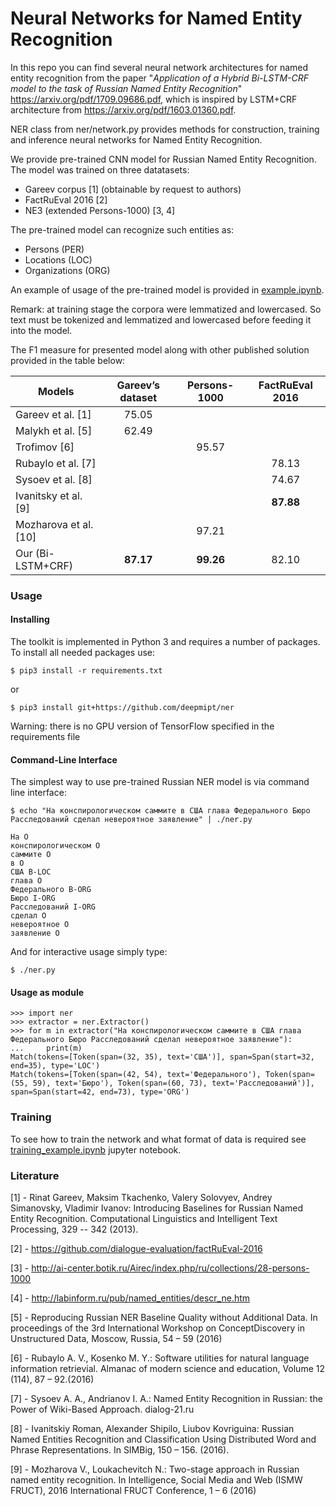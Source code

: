 # Neural Networks for Named Entity Recognition

In this repo you can find several neural network architectures for named entity recognition from the paper "_Application of a Hybrid Bi-LSTM-CRF model to the task of Russian Named Entity Recognition_" https://arxiv.org/pdf/1709.09686.pdf, which is inspired by LSTM+CRF architecture from https://arxiv.org/pdf/1603.01360.pdf.

NER class from ner/network.py provides methods for construction, training and inference neural networks for Named Entity Recognition.

We provide pre-trained CNN model for Russian Named Entity Recognition.
The model was trained on three datatasets:

- Gareev corpus [1] (obtainable by request to authors)
- FactRuEval 2016 [2]
- NE3 (extended Persons-1000) [3, 4]

The pre-trained model can recognize such entities as:

- Persons (PER)
- Locations (LOC)
- Organizations (ORG)

An example of usage of the pre-trained model is provided in [example.ipynb](https://github.com/deepmipt/ner/blob/master/example.ipynb).

Remark: at training stage the corpora were lemmatized and lowercased.
So text must be tokenized and lemmatized and lowercased before feeding it into the model.

The F1 measure for presented model along with other published solution provided in the table below:

| Models                | Gareev’s dataset | Persons-1000 | FactRuEval 2016 |
|---------------------- |:----------------:|:------------:|:---------------:|
| Gareev et al. [1]     | 75.05            |              |                 |
| Malykh et al. [5]     | 62.49            |              |                 |
| Trofimov  [6]         |                  | 95.57        |                 |
| Rubaylo et al. [7]    |                  |              | 78.13           |
| Sysoev et al. [8]     |                  |              | 74.67           |
| Ivanitsky et al.  [9] |                  |              | **87.88**       |
| Mozharova et al.  [10] |                  | 97.21        |                 |
| Our (Bi-LSTM+CRF)     | **87.17**        | **99.26**    | 82.10           ||

### Usage

#### Installing
The toolkit is implemented in Python 3 and requires a number of packages. To install all needed packages use:
```
$ pip3 install -r requirements.txt
```

or

```
$ pip3 install git+https://github.com/deepmipt/ner
```

Warning: there is no GPU version of TensorFlow specified in the requirements file

#### Command-Line Interface
The simplest way to use pre-trained Russian NER model is via command line interface:

    $ echo "На конспирологическом саммите в США глава Федерального Бюро Расследований сделал невероятное заявление" | ./ner.py

    На O
    конспирологическом O
    саммите O
    в O
    США B-LOC
    глава O
    Федерального B-ORG
    Бюро I-ORG
    Расследований I-ORG
    сделал O
    невероятное O
    заявление O

And for interactive usage simply type:

    $ ./ner.py

#### Usage as module

```
>>> import ner
>>> extractor = ner.Extractor()
>>> for m in extractor("На конспирологическом саммите в США глава Федерального Бюро Расследований сделал невероятное заявление"):
...     print(m)
Match(tokens=[Token(span=(32, 35), text='США')], span=Span(start=32, end=35), type='LOC')
Match(tokens=[Token(span=(42, 54), text='Федерального'), Token(span=(55, 59), text='Бюро'), Token(span=(60, 73), text='Расследований')], span=Span(start=42, end=73), type='ORG')
```

### Training

To see how to train the network and what format of data is required see [training_example.ipynb](https://github.com/deepmipt/ner/blob/master/training_example.ipynb) jupyter notebook.

### Literature

[1] - Rinat Gareev, Maksim Tkachenko, Valery Solovyev, Andrey Simanovsky, Vladimir Ivanov: Introducing Baselines for Russian Named Entity Recognition. Computational Linguistics and Intelligent Text Processing, 329 -- 342 (2013).

[2] - https://github.com/dialogue-evaluation/factRuEval-2016

[3] - http://ai-center.botik.ru/Airec/index.php/ru/collections/28-persons-1000

[4] - http://labinform.ru/pub/named_entities/descr_ne.htm

[5] -  Reproducing Russian NER Baseline Quality without Additional Data. In proceedings of the 3rd International Workshop on ConceptDiscovery in Unstructured Data, Moscow, Russia, 54 – 59 (2016)

[6] - Rubaylo A. V., Kosenko M. Y.: Software utilities for natural language information
retrievial. Almanac of modern science and education, Volume 12 (114), 87 – 92.(2016)

[7] - Sysoev A. A., Andrianov I. A.: Named Entity Recognition in Russian: the Power of Wiki-Based Approach. dialog-21.ru

[8] - Ivanitskiy Roman, Alexander Shipilo, Liubov Kovriguina: Russian Named Entities Recognition and Classification Using Distributed Word and Phrase Representations. In SIMBig, 150 – 156. (2016).

[9] - Mozharova V., Loukachevitch N.: Two-stage approach in Russian named entity recognition. In Intelligence, Social Media and Web (ISMW FRUCT), 2016 International FRUCT Conference, 1 – 6 (2016)
